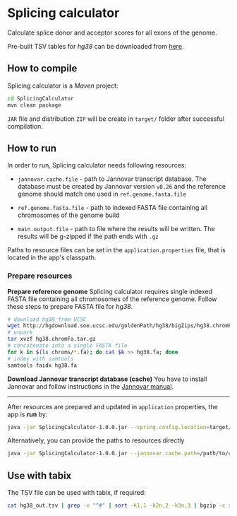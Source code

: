 # Splicing calculator
Calculate splice donor and acceptor scores for all exons of the genome.

Pre-built TSV tables for *hg38* can be downloaded from [here](https://s3-eu-west-1.amazonaws.com/danisd/SplicingCalculatorData.zip).

## How to compile

Splicing calculator is a *Maven* project:

```bash
cd SplicingCalculator
mvn clean package
```

`JAR` file and distribution `ZIP` will be create in `target/` folder after successful compilation.

## How to run
In order to run, Splicing calculator needs following resources:

- `jannovar.cache.file` - path to Jannovar transcript database. The database must be created by Jannovar version `v0.26` and the reference genome should match one used in `ref.genome.fasta.file`

- `ref.genome.fasta.file` - path to indexed FASTA file containing all chromosomes of the genome build

- `main.output.file` - path to file where the results will be written. The results will be g-zipped if the path ends with `.gz`

Paths to resource files can be set in the `application.properties` file, that is located in the app's classpath.

### Prepare resources

**Prepare reference genome**
Splicing calculator requires single indexed FASTA file containing all chromosomes of the reference genome. Follow these steps to prepare FASTA file for *hg38*.

```bash
# download hg38 from UCSC
wget http://hgdownload.soe.ucsc.edu/goldenPath/hg38/bigZips/hg38.chromFa.tar.gz
# unpack
tar xvzf hg38.chromFa.tar.gz
# concatenate into a single FASTA file
for k in $(ls chroms/*.fa); do cat $k >> hg38.fa; done
# index with samtools
samtools faidx hg38.fa
```

**Download Jannovar transcript database (cache)**
You have to install Jannovar and follow instructions in the [Jannovar manual](https://doc-openbio.readthedocs.io/projects/jannovar/en/v0.26/download.html).

------

After resources are prepared and updated in `application` properties, the app is **run** by:

```bash
java -jar SplicingCalculator-1.0.0.jar --spring.config.location=target/classes/application.properties calculate
```
Alternatively, you can provide the paths to resources directly

```bash
java -jar SplicingCalculator-1.0.0.jar --jannovar.cache.path=/path/to/cache.ser --ref.genome.fasta.file=/path/to/hg38.fa --main.output.file=hg38_out.tsv
```

## Use with tabix

The TSV file can be used with tabix, if required:

```bash
cat hg38_out.tsv | grep -v "^#" | sort -k1,1 -k2n,2 -k3n,3 | bgzip -c > hg38_out.tsv.gz && tabix -p bed hg38_out.tsv.gz
```


